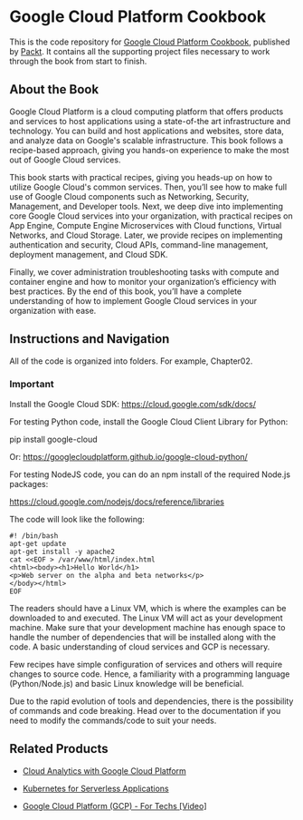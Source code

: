 # Google Cloud Platform Cookbook
This is the code repository for [Google Cloud Platform Cookbook](https://www.packtpub.com/virtualization-and-cloud/google-cloud-platform-cookbook?utm_source=github&utm_medium=repository&utm_campaign=9781788291996), published by [Packt](https://www.packtpub.com/?utm_source=github). It contains all the supporting project files necessary to work through the book from start to finish.
## About the Book
Google Cloud Platform is a cloud computing platform that offers products and services to host applications using a state-of-the art infrastructure and technology. You can build and host applications and websites, store data, and analyze data on Google's scalable infrastructure. This book follows a recipe-based approach, giving you hands-on experience to make the most out of Google Cloud services.

This book starts with practical recipes, giving you heads-up on how to utilize Google Cloud's common services. Then, you’ll see how to make full use of Google Cloud components such as Networking, Security, Management, and Developer tools. Next, we deep dive into implementing core Google Cloud services into your organization, with practical recipes on App Engine, Compute Engine Microservices with Cloud functions, Virtual Networks, and Cloud Storage. Later, we provide recipes on implementing authentication and security, Cloud APIs, command-line management, deployment management, and Cloud SDK.

Finally, we cover administration troubleshooting tasks with compute and container engine and how to monitor your organization’s efficiency with best practices. By the end of this book, you’ll have a complete understanding of how to implement Google Cloud services in your organization with ease.
## Instructions and Navigation
All of the code is organized into folders. For example, Chapter02.

### Important
                                                                           
Install the Google Cloud SDK: https://cloud.google.com/sdk/docs/

For testing Python code, install the Google Cloud Client Library for Python:

pip install google-cloud

Or: https://googlecloudplatform.github.io/google-cloud-python/

For testing NodeJS code, you can do an npm install of the required Node.js packages:

https://cloud.google.com/nodejs/docs/reference/libraries

The code will look like the following:
```
#! /bin/bash
apt-get update
apt-get install -y apache2
cat <<EOF > /var/www/html/index.html
<html><body><h1>Hello World</h1>
<p>Web server on the alpha and beta networks</p>
</body></html>
EOF
```

The readers should have a Linux VM, which is where the examples can be downloaded to and executed. The Linux VM will act as your development machine. Make sure that your development machine has enough space to handle the number of dependencies that will be installed along with the code. A basic understanding of cloud services and GCP is necessary.

Few recipes have simple configuration of services and others will require changes to source code. Hence, a familiarity with a programming language (Python/Node.js) and basic Linux knowledge will be beneficial.

Due to the rapid evolution of tools and dependencies, there is the possibility of commands and code breaking. Head over to the documentation if you need to modify the commands/code to suit your needs.

## Related Products
* [Cloud Analytics with Google Cloud Platform](https://www.packtpub.com/big-data-and-business-intelligence/cloud-analytics-google-cloud-platform?utm_source=github&utm_medium=repository&utm_campaign=9781788839686)

* [Kubernetes for Serverless Applications](https://www.packtpub.com/networking-and-servers/kubernetes-serverless-applications?utm_source=github&utm_medium=repository&utm_campaign=9781788620376)

* [Google Cloud Platform (GCP) - For Techs [Video]](https://www.packtpub.com/application-development/google-cloud-platform-gcp-techs-video?utm_source=github&utm_medium=repository&utm_campaign=9781789137668)
